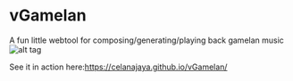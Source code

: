 # vGamelan
A fun little webtool for composing/generating/playing back gamelan music<br>
![alt tag](https://media.giphy.com/media/EldfH1VJdbrwY/giphy.gif)

See it in action here:https://celanajaya.github.io/vGamelan/

